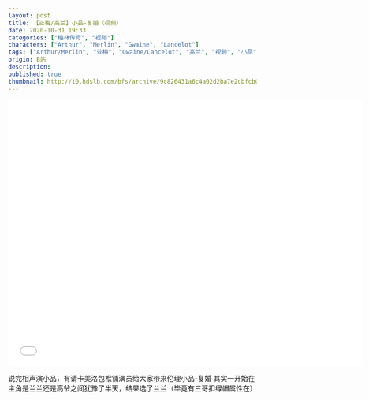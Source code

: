 ```yaml
---
layout: post
title: 【亚梅/高兰】小品-复婚（视频）
date: 2020-10-31 19:33
categories: ["梅林传奇", "视频"]
characters: ["Arthur", "Merlin", "Gwaine", "Lancelot"]
tags: ["Arthur/Merlin", "亚梅", "Gwaine/Lancelot", "高兰", "视频", "小品"]
origin: B站
description: 
published: true
thumbnail: http://i0.hdslb.com/bfs/archive/9c826431a6c4a02d2ba7e2cbfcb0e6cebd655fac.jpg
---
```


<iframe width="720" height="540" src="//player.bilibili.com/player.html?aid=245196880&bvid=BV1fv41167tD&cid=251462697&page=1" scrolling="no" border="0" frameborder="no" framespacing="0" allow="accelerometer; autoplay;" allowfullscreen="true"> </iframe>

说完相声演小品，有请卡美洛包袱铺演员给大家带来伦理小品-复婚
其实一开始在主角是兰兰还是高爷之间犹豫了半天，结果选了兰兰（毕竟有三哥扣绿帽属性在）
